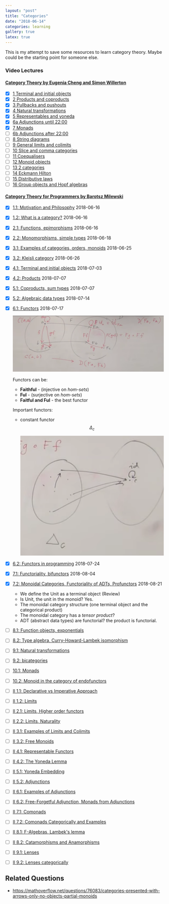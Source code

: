 ```yaml
---
layout: "post"
title: "Categories"
date: "2018-06-14"
categories: learning
gallery: true
latex: true
---
```



This is my attempt to save some resources to learn category theory. Maybe could be the starting point for someone else.

### Video Lectures

#### [Category Theory by Eugenia Cheng and Simon Willerton](https://byorgey.wordpress.com/catsters-guide-2/)

- [x] [1 Terminal and initial objects](https://www.youtube.com/watch?v=AqMQXGk_5mg)
- [x] [2 Products and coproducts](https://www.youtube.com/watch?v=d812RWobDDc)
- [x] [3 Pullbacks and pushouts](https://www.youtube.com/watch?v=rkIJLkpHdAE)
- [x] [4 Natural transformations](https://www.youtube.com/watch?v=q9kDfAqgBUI)
- [x] [5 Representables and yoneda](https://www.youtube.com/watch?v=71OiJrGLGkM)
- [x] [6a Adjunctions until 22:00](https://www.youtube.com/watch?v=pXbJ4Calego)
- [x] [7 Monads](https://www.youtube.com/watch?v=Tl8H2G7W1wc)
- [ ] [6b Adjunctions after 22:00](https://youtu.be/pXbJ4Calego?t=22m24s)
- [ ] [8 String diagrams](https://www.youtube.com/watch?v=soTuQStXwoo)
- [ ] [9 General limits and colimits](https://www.youtube.com/watch?v=urol_uP1hwE)
- [ ] [10 Slice and comma categories](https://www.youtube.com/watch?v=a1Jcbr6vEZg)
- [ ] [11 Coequalisers](https://www.youtube.com/watch?v=2ndUnDJ2TU0)
- [ ] [12 Monoid objects](https://www.youtube.com/watch?v=88ogreb9dUY)
- [ ] [13 2 categories](https://www.youtube.com/watch?v=aW_140EskFk)
- [ ] [14 Eckmann Hilton](https://www.youtube.com/watch?v=QI47hchjP84)
- [ ] [15 Distributive laws](https://www.youtube.com/watch?v=sKCd3OoGrHI)
- [ ] [16 Group objects and Hopf algebras](https://www.youtube.com/watch?v=dsw2kZdN8YM)

#### [Category Theory for Programmers by Barotsz Milewski](https://www.youtube.com/watch?v=I8LbkfSSR58&list=PLbgaMIhjbmEnaH_LTkxLI7FMa2HsnawM_)

- [x] [1.1: Motivation and Philosophy](https://www.youtube.com/watch?v=I8LbkfSSR58) 2018-06-16
- [x] [1.2: What is a category?](https://www.youtube.com/watch?v=p54Hd7AmVFU) 2018-06-16
- [x] [2.1: Functions, epimorphisms](https://www.youtube.com/watch?v=O2lZkr-aAqk) 2018-06-16
- [x] [2.2: Monomorphisms, simple types](https://www.youtube.com/watch?v=NcT7CGPICzo) 2018-06-18
- [x] [3.1: Examples of categories, orders, monoids](https://www.youtube.com/watch?v=aZjhqkD6k6w) 2018-06-25
- [x] [3.2: Kleisli category](https://www.youtube.com/watch?v=i9CU4CuHADQ) 2018-06-26
- [x] [4.1: Terminal and initial objects](https://www.youtube.com/watch?v=zer1aFgj4aU) 2018-07-03
- [x] [4.2: Products](https://www.youtube.com/watch?v=Bsdl_NKbNnU) 2018-07-07
- [x] [5.1: Coproducts, sum types](https://www.youtube.com/watch?v=LkIRsNj9T-8) 2018-07-07
- [x] [5.2: Algebraic data types](https://www.youtube.com/watch?v=w1WMykh7AxA) 2018-07-14
- [x] [6.1: Functors](https://www.youtube.com/watch?v=FyoQjkwsy7o) 2018-07-17

  ![](/assets/png-images/2018-06-14-learning-category-theory-104f71d8.png)

  Functors can be:
    * **Faithful** - (injective on *hom-sets*)
    * **Ful**     -  (surjective on *hom-sets*)
    * **Faitful and Ful**  - the best functor

  Important functors:

    - constant functor $$\Delta_{c}$$

      ![](/assets/png-images/2018-06-14-learning-category-theory-3ed5e2ea.png)

- [x] [6.2: Functors in programming](https://www.youtube.com/watch?v=EO86S2EZssc) 2018-07-24
- [x] [7.1: Functoriality, bifunctors](https://www.youtube.com/watch?v=pUQ0mmbIdxs) 2018-08-04
- [x] [7.2: Monoidal Categories, Functoriality of ADTs, Profunctors](https://www.youtube.com/watch?v=wtIKd8AhJOc) 2018-08-21

  - We define the Unit as a terminal object (Review)
  - Is Unit, the unit in the monoid? Yes.
  - The monoidal category structure (one terminal object and the categorical product)
  - The monoidal category has a *tensor product*?
  - ADT (abstract data types) are functorial? the product is functorial.

- [ ] [8.1: Function objects, exponentials](https://www.youtube.com/watch?v=REqRzMI26Nw)
- [ ] [8.2: Type algebra, Curry-Howard-Lambek isomorphism](https://www.youtube.com/watch?v=iXZR1v3YN-8)
- [ ] [9.1: Natural transformations](https://www.youtube.com/watch?v=2LJC-XD5Ffo)
- [ ] [9.2: bicategories](https://www.youtube.com/watch?v=wrpxBXXgLCI)
- [ ] [10.1: Monads](https://www.youtube.com/watch?v=gHiyzctYqZ0)
- [ ] [10.2: Monoid in the category of endofunctors](https://www.youtube.com/watch?v=GmgoPd7VQ9Q)
- [ ] [II 1.1: Declarative vs Imperative Approach](https://www.youtube.com/watch?v=3XTQSx1A3x8)
- [ ] [II 1.2: Limits](https://www.youtube.com/watch?v=sx8FELiIPg8)
- [ ] [II 2.1: Limits, Higher order functors](https://www.youtube.com/watch?v=9Qt664lfDRE)
- [ ] [II 2.2: Limits, Naturality](https://www.youtube.com/watch?v=1AOHbF6Ex8E)
- [ ] [II 3.1: Examples of Limits and Colimits](https://www.youtube.com/watch?v=TtvVHokhSoM)
- [ ] [II 3.2: Free Monoids](https://www.youtube.com/watch?v=FbnN0uomy-A)
- [ ] [II 4.1: Representable Functors](https://www.youtube.com/watch?v=KaBz45nZEZw)
- [ ] [II 4.2: The Yoneda Lemma](https://www.youtube.com/watch?v=BiWqNdtptDI)
- [ ] [II 5.1: Yoneda Embedding](https://www.youtube.com/watch?v=p_ydgYm9-yg)
- [ ] [II 5.2: Adjunctions](https://www.youtube.com/watch?v=TnV9SQGPcLY)
- [ ] [II 6.1: Examples of Adjunctions](https://www.youtube.com/watch?v=7Q8E2ZBS7pQ)
- [ ] [II 6.2: Free-Forgetful Adjunction, Monads from Adjunctions](https://www.youtube.com/watch?v=hjGDEfG2iRU)
- [ ] [II 7.1: Comonads](https://www.youtube.com/watch?v=C5oogxdX_Bo)
- [ ] [II 7.2: Comonads Categorically and Examples](https://www.youtube.com/watch?v=7XQZJ4TLgX8)
- [ ] [II 8.1: F-Algebras, Lambek's lemma](https://www.youtube.com/watch?v=zkDVCQiveEo)
- [ ] [II 8.2: Catamorphisms and Anamorphisms](https://www.youtube.com/watch?v=PAqzQMzsUU8)
- [ ] [II 9.1: Lenses](https://www.youtube.com/watch?v=9_iYlp8smc8)
- [ ] [II 9.2: Lenses categorically](https://www.youtube.com/watch?v=rAa3pGp97IM)

<div class="references" markdown="1">

## Related Questions

- https://mathoverflow.net/questions/76083/categories-presented-with-arrows-only-no-objects-partial-monoids

</div>
